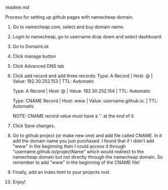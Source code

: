 readme.md

Process for setting up github pages with namecheap domain.

1. Go to namecheap.com, select and buy domain name. 
2. Login to namecheap, go to username drop down and select dashboard.
3. Go to DomainList
4. Click manage button
5. Click Advanced DNS tab
6. Click add record and add three records: 
	Type: A Record | Host: @ | Value: 192.30.252.153 | TTL: Automatic

	Type: A Record | Host: @ | Value: 192.30.252.154 | TTL: Automatic

	Type: CNAME Record | Host: www | Value: username.github.io. | TTL: Automatic

	NOTE: CNAME record value must have a '.' at the end of it.
7. Click Save changes. 
8. Go to github project (or make new one) and add file called CNAME. In it add the domain name you just purchased. I found that if I didn't add "www" in the beginning then I could access it through "username.github.io/projectName" which would redirect to the namecheap domain but not directly through the namecheap domain. So remember to add "www" in the beginning of the CNAME file!
8. Finally, add an index.html to your projects root. 
9. Enjoy!
